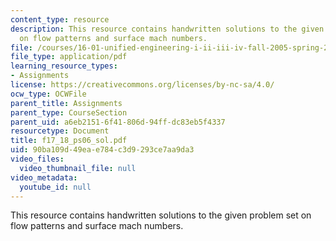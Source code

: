 ```yaml
---
content_type: resource
description: This resource contains handwritten solutions to the given problem set
  on flow patterns and surface mach numbers.
file: /courses/16-01-unified-engineering-i-ii-iii-iv-fall-2005-spring-2006/90ba109d49eae784c3d9293ce7aa9da3_f17_18_ps06_sol.pdf
file_type: application/pdf
learning_resource_types:
- Assignments
license: https://creativecommons.org/licenses/by-nc-sa/4.0/
ocw_type: OCWFile
parent_title: Assignments
parent_type: CourseSection
parent_uid: a6eb2151-6f41-806d-94ff-dc83eb5f4337
resourcetype: Document
title: f17_18_ps06_sol.pdf
uid: 90ba109d-49ea-e784-c3d9-293ce7aa9da3
video_files:
  video_thumbnail_file: null
video_metadata:
  youtube_id: null
---
```

This resource contains handwritten solutions to the given problem set on flow patterns and surface mach numbers.